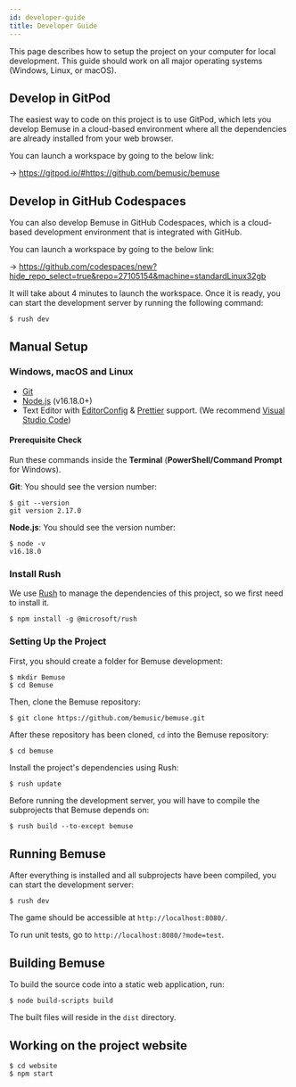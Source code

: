 ```yaml
---
id: developer-guide
title: Developer Guide
---
```


This page describes how to setup the project on your computer for local
development. This guide should work on all major operating systems (Windows,
Linux, or macOS).

## Develop in GitPod

The easiest way to code on this project is to use GitPod, which lets you develop
Bemuse in a cloud-based environment where all the dependencies are already
installed from your web browser.

You can launch a workspace by going to the below link:

&rarr; <https://gitpod.io/#https://github.com/bemusic/bemuse>

## Develop in GitHub Codespaces

You can also develop Bemuse in GitHub Codespaces, which is a cloud-based
development environment that is integrated with GitHub.

You can launch a workspace by going to the below link:

&rarr; <https://github.com/codespaces/new?hide_repo_select=true&repo=27105154&machine=standardLinux32gb>

It will take about 4 minutes to launch the workspace. Once it is ready, you can
start the development server by running the following command:

```sh-session
$ rush dev
```

## Manual Setup

### Windows, macOS and Linux

- [Git](http://git-scm.com/)
- [Node.js](http://nodejs.org/) (v16.18.0+)
- Text Editor with [EditorConfig](http://editorconfig.org/) &
  [Prettier](https://prettier.io/) support. (We recommend
  [Visual Studio Code](https://code.visualstudio.com/))

#### Prerequisite Check

Run these commands inside the **Terminal** (**PowerShell/Command Prompt** for
Windows).

**Git**: You should see the version number:

```sh-session
$ git --version
git version 2.17.0
```

**Node.js**: You should see the version number:

```sh-session
$ node -v
v16.18.0
```

### Install Rush

We use [Rush](https://rushjs.io/) to manage the dependencies of this project, so we first need to install it.

```sh-session
$ npm install -g @microsoft/rush
```

### Setting Up the Project

First, you should create a folder for Bemuse development:

```sh-session
$ mkdir Bemuse
$ cd Bemuse
```

Then, clone the Bemuse repository:

```bash
$ git clone https://github.com/bemusic/bemuse.git
```

After these repository has been cloned, `cd` into the Bemuse repository:

```sh-session
$ cd bemuse
```

Install the project's dependencies using Rush:

```sh-session
$ rush update
```

Before running the development server, you will have to compile the subprojects that Bemuse depends on:

```sh-session
$ rush build --to-except bemuse
```

## Running Bemuse

After everything is installed and all subprojects have been compiled, you can
start the development server:

```sh-session
$ rush dev
```

The game should be accessible at `http://localhost:8080/`.

To run unit tests, go to `http://localhost:8080/?mode=test`.

## Building Bemuse

To build the source code into a static web application, run:

```sh-session
$ node build-scripts build
```

The built files will reside in the `dist` directory.

## Working on the project website

```sh-session
$ cd website
$ npm start
```
